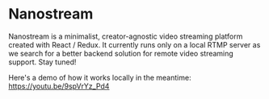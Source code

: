# Nanostream

Nanostream is a minimalist, creator-agnostic video streaming platform created with React / Redux. It currently runs only on a local RTMP server as we search for a better backend solution for remote video streaming support. Stay tuned! 

Here's a demo of how it works locally in the meantime: https://youtu.be/9spVrYz_Pd4
